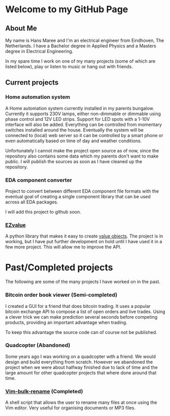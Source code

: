 # Welcome to my GitHub Page

## About Me

My name is Hans Maree and I'm an electrical engineer from Eindhoven, The
Netherlands. I have a Bachelor degree in Applied Physics and a Masters degree
in Electrical Engineering.

In my spare time I work on one of my many projects (some of which are listed
below), play or listen to music or hang out with friends.

## Current projects

### Home automation system

A Home automation system currently installed in my parents bungalow. Currently
it supports 230V lamps, either non-dimmable or dimmable using phase control and
12V LED strips. Support for LED spots with a 1-10V interface will also be
added. Everything can be controlled from momentary switches installed around
the house. Eventually the system will be connected to (local) web server so it
can be controlled by a smart phone or even automatically based on time of day
and weather conditions.

Unfortunately I cannot make the project open source as of now, since the
repository also contains some data which my parents don't want to make public.
I will publish the sources as soon as I have cleaned up the repository.

### EDA component converter

Project to convert between different EDA component file formats with the
eventual goal of creating a single component library that can be used across
all EDA packages.

I will add this project to github soon.

### [EZvalue](https://github.com/snah/ezvalue)

A python library that makes it easy to create [value
objects](https://en.wikipedia.org/wiki/Value_object). The project is in
working, but I have put further development on hold until I have used it in a
few more project. This will allow me to improve the API.

# Past/Completed projects

The following are some of the many projects I have worked on in the past.

### Bitcoin order book viewer (Semi-completed)

I created a GUI for a friend that does bitcoin trading. It uses a popular
bitcoin exchange API to compose a list of open orders and live trades. Using a
clever trick we can make prediction several seconds before competing products,
providing an important advantage when trading.

To keep this advantage the source code can of course not be published.

### Quadcopter (Abandoned)

Some years ago I was working on a quadcopter with a friend. We would design
and build everything from scratch. However we abandoned the project when
we were about halfway finished due to lack of time and the large amount
for other quadcopter projects that where done around that time.

### [Vim-bulk-rename](https://github.com/snah/vim-bulk-rename) (Completed)

A shell script that allows the user to rename many files at once using the Vim
editor. Very useful for organising documents or MP3 files.
